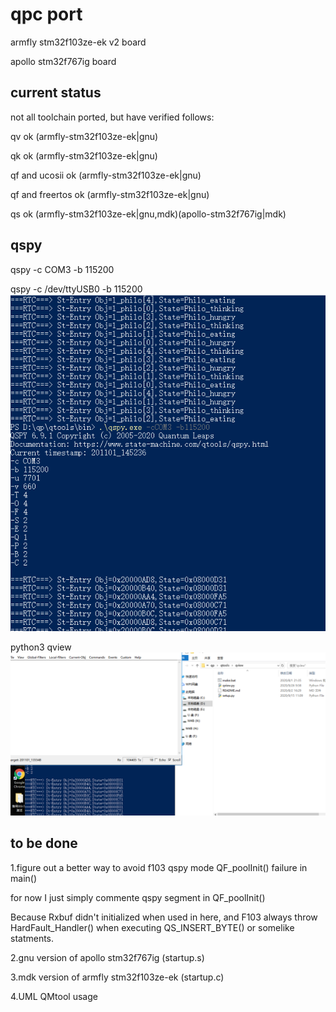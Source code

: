 # qpc port 

armfly stm32f103ze-ek v2 board

apollo stm32f767ig board

## current status
not all toolchain ported, but have verified follows:

qv ok (armfly-stm32f103ze-ek|gnu)

qk ok (armfly-stm32f103ze-ek|gnu)

qf and ucosii ok (armfly-stm32f103ze-ek|gnu)

qf and freertos ok (armfly-stm32f103ze-ek|gnu)

qs ok (armfly-stm32f103ze-ek|gnu,mdk)(apollo-stm32f767ig|mdk)

## qspy

qspy -c COM3 -b 115200

qspy -c /dev/ttyUSB0 -b 115200
![](doc/qspy.png)

python3 qview
![](doc/qview.png)

## to be done
1.figure out a better way to avoid f103 qspy mode QF_poolInit() failure in main()

  for now I just simply commente qspy segment in QF_poolInit()

  Because Rxbuf didn't initialized when used in here, and F103 always throw HardFault_Handler() when executing QS_INSERT_BYTE() or somelike statments.

2.gnu version of apollo stm32f767ig (startup.s)

3.mdk version of armfly stm32f103ze-ek (startup.c)

4.UML QMtool usage




